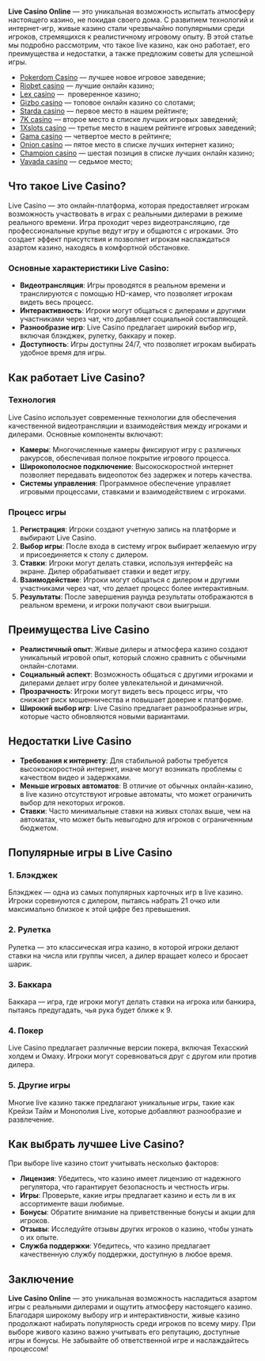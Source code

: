 **Live Casino Online** — это уникальная возможность испытать атмосферу настоящего казино, не покидая своего дома. С развитием технологий и интернет-игр, живые казино стали чрезвычайно популярными среди игроков, стремящихся к реалистичному игровому опыту. В этой статье мы подробно рассмотрим, что такое live казино, как оно работает, его преимущества и недостатки, а также предложим советы для успешной игры.

* [Pokerdom Casino](https://brandplay.link/FwVc4f) — лучшее новое игровое заведение;
* [Riobet casino](https://brandplay.link/TnjsxFvH) — лучшие онлайн казино;
* [Lex casino](https://brandplay.link/VMqNXPFs) —  проверенное казино;
* [Gizbo casino](https://brandplay.link/rvzLrVLp) — топовое онлайн казино со слотами;
* [Starda casino](https://brandplay.link/HDcDrxLk) — первое место в нашем рейтинге;
* [7K casino](https://brandplay.link/dd46bNgD) — второе место в списке лучших игровых заведений;
* [1Xslots casino](https://brandplay.link/J2ZbqMPZ) — третье место в нашем рейтинге игровых заведений;
* [Gama casino](https://brandplay.link/RD52jZbL) — четвертое место в рейтинге;
* [Onion casino](https://brandplay.link/8LcS6Djb) — пятое место в списке лучших интернет казино;
* [Champion casino](https://temon-gter.cfd/go/9n8?p56190p303844p3509t17502) — шестая позиция в списке лучших онлайн казино;
* [Vavada casino](https://vavadapartner.pro/?promo=75590753-cc8b-4c4a-8d71-99b7a2293439-jud\&target=register) — седьмое место;



## Что такое Live Casino?

Live Casino — это онлайн-платформа, которая предоставляет игрокам возможность участвовать в играх с реальными дилерами в режиме реального времени. Игра проходит через видеотрансляцию, где профессиональные крупье ведут игру и общаются с игроками. Это создает эффект присутствия и позволяет игрокам наслаждаться азартом казино, находясь в комфортной обстановке.

### Основные характеристики Live Casino:

* **Видеотрансляция**: Игры проводятся в реальном времени и транслируются с помощью HD-камер, что позволяет игрокам видеть весь процесс.
* **Интерактивность**: Игроки могут общаться с дилерами и другими участниками через чат, что добавляет социальной составляющей.
* **Разнообразие игр**: Live Casino предлагает широкий выбор игр, включая блэкджек, рулетку, баккару и покер.
* **Доступность**: Игры доступны 24/7, что позволяет игрокам выбирать удобное время для игры.

## Как работает Live Casino?

### Технология

Live Casino использует современные технологии для обеспечения качественной видеотрансляции и взаимодействия между игроками и дилерами. Основные компоненты включают:

* **Камеры**: Многочисленные камеры фиксируют игру с различных ракурсов, обеспечивая полное покрытие игрового процесса.
* **Широкополосное подключение**: Высокоскоростной интернет позволяет передавать видеопоток без задержек и потерь качества.
* **Системы управления**: Программное обеспечение управляет игровыми процессами, ставками и взаимодействием с игроками.

### Процесс игры

1. **Регистрация**: Игроки создают учетную запись на платформе и выбирают Live Casino.
2. **Выбор игры**: После входа в систему игрок выбирает желаемую игру и присоединяется к столу с дилером.
3. **Ставки**: Игроки могут делать ставки, используя интерфейс на экране. Дилер обрабатывает ставки и ведет игру.
4. **Взаимодействие**: Игроки могут общаться с дилером и другими участниками через чат, что делает процесс более интерактивным.
5. **Результаты**: После завершения раунда результаты отображаются в реальном времени, и игроки получают свои выигрыши.

## Преимущества Live Casino

* **Реалистичный опыт**: Живые дилеры и атмосфера казино создают уникальный игровой опыт, который сложно сравнить с обычными онлайн-слотами.
* **Социальный аспект**: Возможность общаться с другими игроками и дилерами делает игру более увлекательной и динамичной.
* **Прозрачность**: Игроки могут видеть весь процесс игры, что снижает риск мошенничества и повышает доверие к платформе.
* **Широкий выбор игр**: Live Casino предлагает разнообразные игры, которые часто обновляются новыми вариантами.

## Недостатки Live Casino

* **Требования к интернету**: Для стабильной работы требуется высокоскоростной интернет, иначе могут возникать проблемы с качеством видео и задержками.
* **Меньше игровых автоматов**: В отличие от обычных онлайн-казино, в live казино отсутствуют игровые автоматы, что может ограничить выбор для некоторых игроков.
* **Ставки**: Часто минимальные ставки на живых столах выше, чем на автоматах, что может быть невыгодно для игроков с ограниченным бюджетом.

## Популярные игры в Live Casino

### 1. Блэкджек

Блэкджек — одна из самых популярных карточных игр в live казино. Игроки соревнуются с дилером, пытаясь набрать 21 очко или максимально близкое к этой цифре без превышения.

### 2. Рулетка

Рулетка — это классическая игра казино, в которой игроки делают ставки на числа или группы чисел, а дилер вращает колесо и бросает шарик.

### 3. Баккара

Баккара — игра, где игроки могут делать ставки на игрока или банкира, пытаясь предугадать, чья рука будет ближе к 9.

### 4. Покер

Live Casino предлагает различные версии покера, включая Техасский холдем и Омаху. Игроки могут соревноваться друг с другом или против дилера.

### 5. Другие игры

Многие live казино также предлагают уникальные игры, такие как Крейзи Тайм и Монополия Live, которые добавляют разнообразие и развлечение.

## Как выбрать лучшее Live Casino?

При выборе live казино стоит учитывать несколько факторов:

* **Лицензия**: Убедитесь, что казино имеет лицензию от надежного регулятора, что гарантирует безопасность и честность игры.
* **Игры**: Проверьте, какие игры предлагает казино и есть ли в их ассортименте ваши любимые.
* **Бонусы**: Обратите внимание на приветственные бонусы и акции для игроков.
* **Отзывы**: Исследуйте отзывы других игроков о казино, чтобы узнать о их опыте.
* **Служба поддержки**: Убедитесь, что казино предлагает качественную службу поддержки, доступную в любое время.

## Заключение

**Live Casino Online** — это уникальная возможность насладиться азартом игры с реальными дилерами и ощутить атмосферу настоящего казино. Благодаря широкому выбору игр и интерактивности, живые казино продолжают набирать популярность среди игроков по всему миру. При выборе живого казино важно учитывать его репутацию, доступные игры и бонусы. Не забывайте об ответственной игре и наслаждайтесь процессом!
